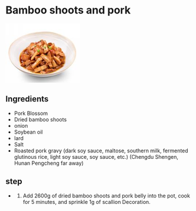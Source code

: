 # Bamboo shoots and pork

![笋子烧肉](/images/笋子烧肉.png)

## Ingredients

- Pork Blossom
- Dried bamboo shoots
- onion
- Soybean oil
- lard
- Salt
- Roasted pork gravy (dark soy sauce, maltose, southern milk, fermented glutinous rice, light soy sauce, soy sauce, etc.) (Chengdu Shengen, Hunan Pengcheng far away)

## step

- 1. Add 2600g of dried bamboo shoots and pork belly into the pot, cook for 5 minutes, and sprinkle 1g of scallion
Decoration.
